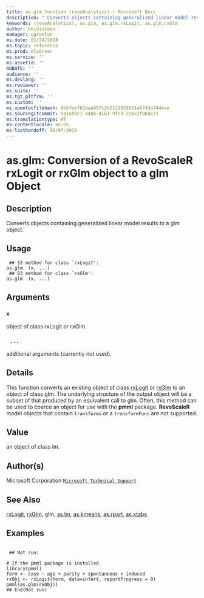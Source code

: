 ```yaml
---
title: as.glm function (revoAnalytics) | Microsoft Docs
description: " Converts objects containing generalized linear model results to a glm object. "
keywords: (revoAnalytics), as.glm, as.glm.rxLogit, as.glm.rxGlm
author: heidisteen
manager: cgronlun
ms.date: 01/24/2018
ms.topic: reference
ms.prod: mlserver
ms.service: ''
ms.assetid: ''
ROBOTS: ''
audience: ''
ms.devlang: ''
ms.reviewer: ''
ms.suite: ''
ms.tgt_pltfrm: ''
ms.custom: ''
ms.openlocfilehash: 8bb7eef61daa057c2b2122935831a6743a7444ae
ms.sourcegitcommit: 5a1af0c1-a46b-4161-9fcd-2c6c2f004c37
ms.translationtype: HT
ms.contentlocale: en-US
ms.lasthandoff: 06/07/2019
---
```

 # <a name="asglm-conversion-of-a-revoscaler-rxlogit-or-rxglm-object-to-a-glm-object"></a>as.glm: Conversion of a RevoScaleR rxLogit or rxGlm object to a glm Object 
 ## <a name="description"></a>Description

Converts objects containing generalized linear model results to a glm object.


 ## <a name="usage"></a>Usage

```   
 ## S3 method for class `rxLogit':
as.glm  (x, ...)
 ## S3 method for class `rxGlm':
as.glm  (x, ...)

```

 ## <a name="arguments"></a>Arguments



 ### `x`
 object of class rxLogit or rxGlm. 


 ### ` ...`
 additional arguments (currently not used). 




 ## <a name="details"></a>Details

This function converts an existing object of class [rxLogit](rxLogit.md) or [rxGlm](rxGLM.md) to an object of class glm.
The underlying structure of the output object will be a subset of that produced by an equivalent call to glm. Often, this method can be used to coerce an object for use with the **pmml** package. **RevoScaleR** model objects that contain `transforms` or a `transformFunc` are not supported.



 ## <a name="value"></a>Value

an object of class lm.


 ## <a name="authors"></a>Author(s)
 Microsoft Corporation [`Microsoft Technical Support`](https://go.microsoft.com/fwlink/?LinkID=698556&clcid=0x409)


 ## <a name="see-also"></a>See Also

[rxLogit](rxLogit.md), [rxGlm](rxGLM.md), glm, [as.lm](as.lm.md), [as.kmeans](as.kmeans.md), [as.rpart](as.rpart.md), [as.xtabs](as.xtabs.md).


 ## <a name="examples"></a>Examples

 ```

  ## Not run:

# If the pmml package is installed 
library(pmml)
form <- case ~ age + parity + spontaneous + induced
rxObj <- rxLogit(form, data=infert, reportProgress = 0)
pmml(as.glm(rxObj))
 ## End(Not run) 
```

